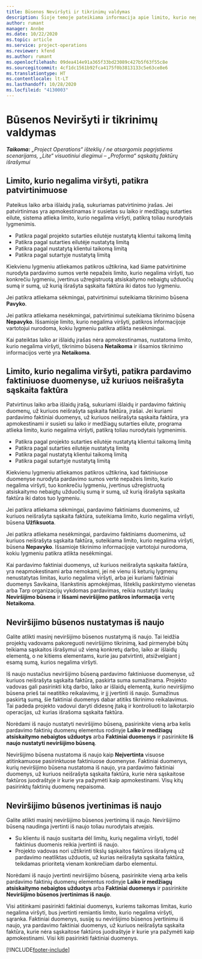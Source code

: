 ```yaml
---
title: Būsenos Neviršyti ir tikrinimų valdymas
description: Šioje temoje pateikiama informacija apie limito, kurio negalima viršyti, patikras, atliekamas sistemoje „Project Operations“.
author: rumant
manager: Annbe
ms.date: 10/22/2020
ms.topic: article
ms.service: project-operations
ms.reviewer: kfend
ms.author: rumant
ms.openlocfilehash: 09dea414e91a365f33bd23089c427b5f63f55c8e
ms.sourcegitcommit: 4cf1dc1561b92fca4175f0b3813133c5e63ce8e6
ms.translationtype: HT
ms.contentlocale: lt-LT
ms.lasthandoff: 10/28/2020
ms.locfileid: "4130003"
---
```

# <a name="manage-not-to-exceed-status-and-validations"></a>Būsenos Neviršyti ir tikrinimų valdymas 

_**Taikoma:** „Project Operations“ išteklių / ne atsargomis pagrįstiems scenarijams, „Lite“ visuotiniui diegimui – „Proforma“ sąskaitų faktūrų išrašymui_

## <a name="not-to-exceed-on-approvals"></a>Limito, kurio negalima viršyti, patikra patvirtinimuose

Pateikus laiko arba išlaidų įrašą, sukuriamas patvirtinimo įrašas. Jei patvirtinimas yra apmokestinamas ir susietas su laiko ir medžiagų sutarties eilute, sistema atlieka limito, kurio negalima viršyti, patikrą toliau nurodytais lygmenimis.

  - Patikra pagal projekto sutarties eilutėje nustatytą klientui taikomą limitą
  - Patikra pagal sutarties eilutėje nustatytą limitą
  - Patikra pagal nustatytą klientui taikomą limitą
  - Patikra pagal sutartyje nustatytą limitą

Kiekvienu lygmeniu atliekamos patikros užtikrina, kad šiame patvirtinime nurodyta pardavimo sumos vertė nepažeis limito, kurio negalima viršyti, tuo konkrečiu lygmeniu, įvertinus užregistruotą atsiskaitymo nebaigtų užduočių sumą ir sumą, už kurią išrašyta sąskaita faktūra iki datos tuo lygmeniu.

Jei patikra atliekama sėkmingai, patvirtinimui suteikiama tikrinimo būsena **Pavyko**.

Jei patikra atliekama nesėkmingai, patvirtinimui suteikiama tikrinimo būsena **Nepavyko**. Išsamioje limito, kurio negalima viršyti, patikros informacijoje vartotojui nurodoma, kokiu lygmeniu patikra atlikta nesėkmingai.

Kai pateiktas laiko ar išlaidų įrašas nėra apmokestinamas, nustatoma limito, kurio negalima viršyti, tikrinimo būsena **Netaikoma** ir išsamios tikrinimo informacijos vertė yra **Netaikoma**.

## <a name="not-to-exceed-on-unbilled-sales-actuals"></a>Limito, kurio negalima viršyti, patikra pardavimo faktiniuose duomenyse, už kuriuos neišrašyta sąskaita faktūra

Patvirtinus laiko arba išlaidų įrašą, sukuriami išlaidų ir pardavimo faktinių duomenų, už kuriuos neišrašyta sąskaita faktūra, įrašai. Jei kuriami pardavimo faktiniai duomenys, už kuriuos neišrašyta sąskaita faktūra, yra apmokestinami ir susieti su laiko ir medžiagų sutarties eilute, programa atlieka limito, kurio negalima viršyti, patikrą toliau nurodytais lygmenimis.

  - Patikra pagal projekto sutarties eilutėje nustatytą klientui taikomą limitą
  - Patikra pagal sutarties eilutėje nustatytą limitą
  - Patikra pagal nustatytą klientui taikomą limitą
  - Patikra pagal sutartyje nustatytą limitą

Kiekvienu lygmeniu atliekamos patikros užtikrina, kad faktiniuose duomenyse nurodyta pardavimo sumos vertė nepažeis limito, kurio negalima viršyti, tuo konkrečiu lygmeniu, įvertinus užregistruotą atsiskaitymo nebaigtų užduočių sumą ir sumą, už kurią išrašyta sąskaita faktūra iki datos tuo lygmeniu.

Jei patikra atliekama sėkmingai, pardavimo faktiniams duomenims, už kuriuos neišrašyta sąskaita faktūra, suteikiama limito, kurio negalima viršyti, būsena **Užfiksuota**.

Jei patikra atliekama nesėkmingai, pardavimo faktiniams duomenims, už kuriuos neišrašyta sąskaita faktūra, suteikiama limito, kurio negalima viršyti, būsena **Nepavyko**. Išsamioje tikrinimo informacijoje vartotojui nurodoma, kokiu lygmeniu patikra atlikta nesėkmingai.

Kai pardavimo faktiniai duomenys, už kuriuos neišrašyta sąskaita faktūra, yra neapmokestinami arba nemokami, jei nė vienu iš keturių lygmenų nenustatytas limitas, kurio negalima viršyti, arba jei kuriami faktiniai duomenys Savikaina, Išankstinis apmokėjimas, Išteklių paskirstymo vienetas arba Tarp organizacijų vykdomas pardavimas, reikia nustatyti laukų **Neviršijimo būsena** ir **Išsami neviršijimo patikros informacija** vertę **Netaikoma**.

## <a name="reset-the-not-to-exceed-status"></a>Neviršijimo būsenos nustatymas iš naujo

Galite atlikti masinį neviršijimo būsenos nustatymą iš naujo. Tai leidžia projektų vadovams pakoreguoti neviršijimo tikrinimą, kad pirmenybė būtų teikiama sąskaitos išrašymui už vieną konkretų darbo, laiko ar išlaidų elementą, o ne kitiems elementams, kurie jau patvirtinti, atsižvelgiant į esamą sumą, kurios negalima viršyti.

Iš naujo nustačius neviršijimo būseną pardavimo faktiniuose duomenyse, už kuriuos neišrašyta sąskaita faktūra, paskirta suma sumažinama. Projekto vadovas gali pasirinkti kitą darbo, laiko ar išlaidų elementą, kurio neviršijimo būsena prieš tai neatitiko reikalavimų, ir jį įvertinti iš naujo. Sumažinus paskirtą sumą, šie faktiniai duomenys dabar atitiks tikrinimo reikalavimus. Tai padeda projekto vadovui daryti didesnę įtaką ir kontroliuoti to laikotarpio operacijas, už kurias išrašoma sąskaita faktūra.

Norėdami iš naujo nustatyti neviršijimo būseną, pasirinkite vieną arba kelis pardavimo faktinių duomenų elementus rodinyje **Laiko ir medžiagų atsiskaitymo nebaigtos užduotys** arba **Faktiniai duomenys** ir pasirinkite **Iš naujo nustatyti neviršijimo būseną**.

Neviršijimo būsena nustatoma iš naujo kaip **Neįvertinta** visuose atitinkamuose pasirinktuose faktiniuose duomenyse. Faktiniai duomenys, kurių neviršijimo būsena nustatoma iš naujo, yra pardavimo faktiniai duomenys, už kuriuos neišrašyta sąskaita faktūra, kurie nėra sąskaitose faktūros juodraštyje ir kurie yra pažymėti kaip apmokestinami. Visų kitų pasirinktų faktinių duomenų nepaisoma.

## <a name="reevaluate-not-to-exceed-status"></a>Neviršijimo būsenos įvertinimas iš naujo

Galite atlikti masinį neviršijimo būsenos įvertinimą iš naujo. Neviršijimo būseną naudinga įvertinti iš naujo toliau nurodytais atvejais.

  - Su klientu iš naujo susitarta dėl limitų, kurių negalima viršyti, todėl faktinius duomenis reikia įvertinti iš naujo.
  - Projekto vadovas nori užtikrinti tikslų sąskaitos faktūros išrašymą už pardavimo neatliktas užduotis, už kurias neišrašyta sąskaita faktūra, teikdamas prioritetą vienam konkrečiam darbo elementui.

Norėdami iš naujo įvertinti neviršijimo būseną, pasirinkite vieną arba kelis pardavimo faktinių duomenų elementus rodinyje **Laiko ir medžiagų atsiskaitymo nebaigtos užduotys** arba **Faktiniai duomenys** ir pasirinkite **Neviršijimo būsenos įvertinimas iš naujo**.

Visi atitinkami pasirinkti faktiniai duomenys, kuriems taikomas limitas, kurio negalima viršyti, bus įvertinti remiantis limito, kurio negalima viršyti, sąranka. Faktiniai duomenys, susiję su neviršijimo būsenos įvertinimu iš naujo, yra pardavimo faktiniai duomenys, už kuriuos neišrašyta sąskaita faktūra, kurie nėra sąskaitose faktūros juodraštyje ir kurie yra pažymėti kaip apmokestinami. Visi kiti pasirinkti faktiniai duomenys.


[!INCLUDE[footer-include](../../includes/footer-banner.md)]